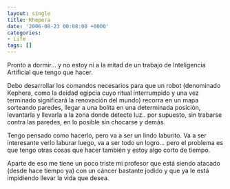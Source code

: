 ```yaml
---
layout: single
title: Khepera
date: '2006-08-23 00:08:00 +0000'
categories:
- Life
tags: []
---
```


Pronto a dormir... y no estoy ni a la mitad de un trabajo de Inteligencia Artificial que tengo que hacer.

Debo desarrollar los comandos necesarios para que un robot (denominado Kephera, como la deidad egipcia cuyo ritual interrumpido y una vez terminado significará la renovación del mundo) recorra en un mapa sorteando paredes, llegar a una bolita en una determinada posición, levantarla y llevarla a la zona donde detecte luz.. por supuesto, sin trabarse contra las paredes, en lo posible sin chocarse y demás.

Tengo pensado como hacerlo, pero va a ser un lindo laburito. Va a ser interesante verlo laburar luego, va a ser todo un logro... pero el problema es que tengo otras cosas que hacer también y estoy algo corto de tiempo.

Aparte de eso me tiene un poco triste mi profesor que está siendo atacado (desde hace tiempo ya) con un cáncer bastante jodido y que ya le está impidiendo llevar la vida que desea.